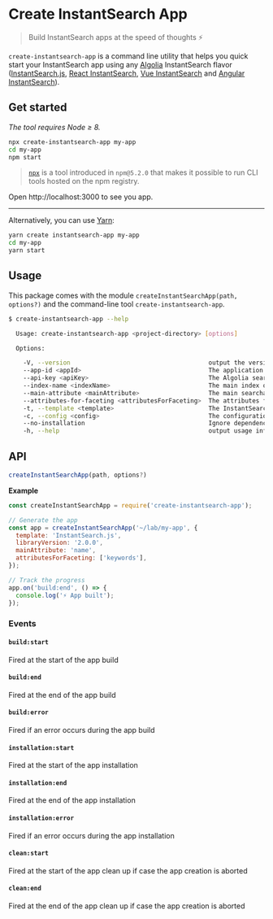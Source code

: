 # Create InstantSearch App

> Build InstantSearch apps at the speed of thoughts ⚡️

`create-instantsearch-app` is a command line utility that helps you quick start your InstantSearch app using any [Algolia](https://algolia.com) InstantSearch flavor ([InstantSearch.js](https://github.com/algolia/instantsearch.js), [React InstantSearch](https://github.com/algolia/react-instantsearch), [Vue InstantSearch](https://github.com/algolia/vue-instantsearch) and [Angular InstantSearch](https://github.com/algolia/angular-instantsearch)).

## Get started

_The tool requires Node ≥ 8._

```sh
npx create-instantsearch-app my-app
cd my-app
npm start
```

> [`npx`](https://medium.com/@maybekatz/introducing-npx-an-npm-package-runner-55f7d4bd282b) is a tool introduced in `npm@5.2.0` that makes it possible to run CLI tools hosted on the npm registry.

Open http://localhost:3000 to see you app.

---

Alternatively, you can use [Yarn](https://http://yarnpkg.com):

```sh
yarn create instantsearch-app my-app
cd my-app
yarn start
```

## Usage

This package comes with the module `createInstantSearchApp(path, options?)` and the command-line tool `create-instantsearch-app`.

```sh
$ create-instantsearch-app --help

  Usage: create-instantsearch-app <project-directory> [options]

  Options:

    -V, --version                                      output the version number
    --app-id <appId>                                   The application ID
    --api-key <apiKey>                                 The Algolia search API key
    --index-name <indexName>                           The main index of your search
    --main-attribute <mainAttribute>                   The main searchable attribute of your index
    --attributes-for-faceting <attributesForFaceting>  The attributes for faceting
    -t, --template <template>                          The InstantSearch template to use
    -c, --config <config>                              The configuration file to get the options from
    --no-installation                                  Ignore dependency installation
    -h, --help                                         output usage information
```

## API

```javascript
createInstantSearchApp(path, options?)
```

__Example__

```javascript
const createInstantSearchApp = require('create-instantsearch-app');

// Generate the app
const app = createInstantSearchApp('~/lab/my-app', {
  template: 'InstantSearch.js',
  libraryVersion: '2.0.0',
  mainAttribute: 'name',
  attributesForFaceting: ['keywords'],
});

// Track the progress
app.on('build:end', () => {
  console.log('⚡️ App built');
});
```

### Events

#### `build:start`

Fired at the start of the app build

#### `build:end`

Fired at the end of the app build

#### `build:error`

Fired if an error occurs during the app build

#### `installation:start`

Fired at the start of the app installation

#### `installation:end`

Fired at the end of the app installation

#### `installation:error`

Fired if an error occurs during the app installation

#### `clean:start`

Fired at the start of the app clean up if case the app creation is aborted

#### `clean:end`

Fired at the end of the app clean up if case the app creation is aborted
